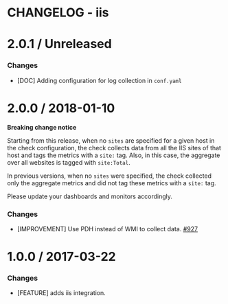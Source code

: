 # CHANGELOG - iis

2.0.1 / Unreleased
==================
### Changes

* [DOC] Adding configuration for log collection in `conf.yaml`

2.0.0 / 2018-01-10
==================

**Breaking change notice**

Starting from this release, when no `sites` are specified for a given host in the check configuration,
the check collects data from all the IIS sites of that host and tags the metrics with a `site:` tag. Also, in this case, the aggregate
over all websites is tagged with `site:Total`.

In previous versions, when no `sites` were specified, the check collected only the aggregate metrics and did not tag these metrics with
a `site:` tag.

Please update your dashboards and monitors accordingly.

### Changes

* [IMPROVEMENT] Use PDH instead of WMI to collect data. [#927][]


1.0.0 / 2017-03-22
==================

### Changes

* [FEATURE] adds iis integration.

<!--- The following link definition list is generated by PimpMyChangelog --->
[#927]: https://github.com/DataDog/integrations-core/issues/927

